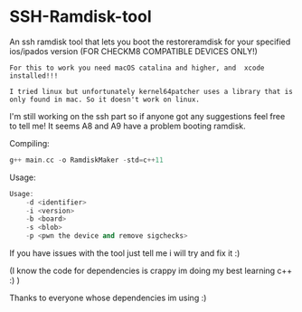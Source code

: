 # SSH-Ramdisk-tool

An ssh ramdisk tool that lets you boot the restoreramdisk for your specified ios/ipados version (FOR CHECKM8 COMPATIBLE DEVICES ONLY!)

```
For this to work you need macOS catalina and higher, and  xcode installed!!!

I tried linux but unfortunately kernel64patcher uses a library that is only found in mac. So it doesn't work on linux.
```

I'm still working on the ssh part so if anyone got any suggestions feel free to tell me!
It seems A8 and A9 have a problem booting ramdisk.

Compiling:
```c++
g++ main.cc -o RamdiskMaker -std=c++11
```

Usage:
```c++
Usage:
    -d <identifier>
    -i <version>
    -b <board>
    -s <blob>
    -p <pwn the device and remove sigchecks>
```
If you have issues with the tool just tell me i will try and fix it :)

(I know the code for dependencies is crappy im doing my best learning c++ :) )

Thanks to everyone whose dependencies im using :)

